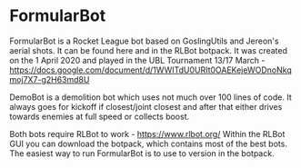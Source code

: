 # FormularBot
FormularBot is a Rocket League bot based on GoslingUtils and Jereon's aerial shots. It can be found here and in the RLBot botpack. It was created on the 1 April 2020 and played in the UBL Tournament 13/17 March - https://docs.google.com/document/d/1WWITdU0URIt0OAEKejeWODnoNkqmoj7X7-g2H63md8U

DemoBot is a demolition bot which uses not much over 100 lines of code. It always goes for kickoff if closest/joint closest and after that either drives towards enemies at full speed or collects boost.

Both bots require RLBot to work - https://www.rlbot.org/ Within the RLBot GUI you can download the botpack, which contains most of the best bots. The easiest way to run FormularBot is to use to version in the botpack.
